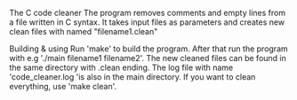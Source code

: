 The C code cleaner
The program removes comments and empty lines from a file written in C syntax.
It takes input files as parameters and creates new clean files with named
"filename1.clean"

Building & using
Run 'make' to build the program. After that run the program with e.g './main filename1
filename2'. The new cleaned files can be found in the same directory with .clean
ending. The log file with name 'code_cleaner.log 'is also in the main directory.
If you want to clean everything, use 'make clean'.
